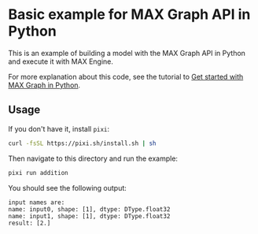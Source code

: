 # Basic example for MAX Graph API in Python

This is an example of building a model with the MAX Graph API in Python and
execute it with MAX Engine.

For more explanation about this code, see the tutorial to [Get started with MAX
Graph in
Python](https://docs.modular.com/max/tutorials/get-started-with-max-graph-in-python).

## Usage

If you don't have it, install `pixi`:

```sh
curl -fsSL https://pixi.sh/install.sh | sh
```

Then navigate to this directory and run the example:

```sh
pixi run addition
```

You should see the following output:

```output
input names are:
name: input0, shape: [1], dtype: DType.float32
name: input1, shape: [1], dtype: DType.float32
result: [2.]
```
